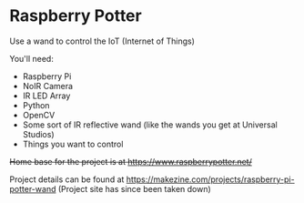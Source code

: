 # Raspberry Potter
Use a wand to control the IoT (Internet of Things)

You'll need:
- Raspberry Pi
- NoIR Camera
- IR LED Array
- Python
- OpenCV
- Some sort of IR reflective wand (like the wands you get at Universal Studios)
- Things you want to control

~~Home base for the project is at https://www.raspberrypotter.net/~~

Project details can be found at https://makezine.com/projects/raspberry-pi-potter-wand
(Project site has since been taken down)
